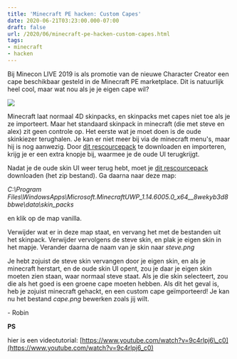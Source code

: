 ```yaml
---
title: 'Minecraft PE hacken: Custom Capes'
date: 2020-06-21T03:23:00.000-07:00
draft: false
url: /2020/06/minecraft-pe-hacken-custom-capes.html
tags: 
- minecraft
- hacken
---
```


Bij Minecon LIVE 2019 is als promotie van de nieuwe Character Creator een cape beschikbaar gesteld in de Minecraft PE marketplace. Dit is natuurlijk heel cool, maar wat nou als je je eigen cape wil?

[![](https://1.bp.blogspot.com/-UsP72SthiDk/Xu802zKaAiI/AAAAAAAAHoI/iG1CTOBPTc8St9yfytV8g5HhkmbbIoCBACK4BGAsYHg/s320/body.png)](https://1.bp.blogspot.com/-UsP72SthiDk/Xu802zKaAiI/AAAAAAAAHoI/iG1CTOBPTc8St9yfytV8g5HhkmbbIoCBACK4BGAsYHg/s560/body.png)

  

Minecraft laat normaal 4D skinpacks, en skinpacks met capes niet toe als je ze importeert. Maar het standaard skinpack in minecraft (die met steve en alex) zit geen controle op. Het eerste wat je moet doen is de oude skinkiezer terughalen. Je kan er niet meer bij via de minecraft menu's, maar hij is nog aanwezig. Door [dit rescourcepack](https://mcpedl.com/skins-ui-changer/) te downloaden en importeren, krijg je er een extra knopje bij, waarmee je de oude UI terugkrijgt.

  

Nadat je de oude skin UI weer terug hebt, moet je [dit rescourcepack](https://mcpedl.com/custom-cape-skin-pack/) downloaden (het zip bestand). Ga daarna naar deze map: 

_C:\\Program Files\\WindowsApps\\Microsoft.MinecraftUWP\_1.14.6005.0\_x64\_\_8wekyb3d8bbwe\\data\\skin\_packs_

en klik op de map vanilla. 

Verwijder wat er in deze map staat, en vervang het met de bestanden uit het skinpack. Verwijder vervolgens de steve skin, en plak je eigen skin in het mapje. Verander daarna de naam van je skin naar _steve.png_

  

Je hebt zojuist de steve skin vervangen door je eigen skin, en als je minecraft herstart, en de oude skin UI opent, zou je daar je eigen skin moeten zien staan, waar normaal steve staat. Als je die skin selecteert, zou die als het goed is een groene cape moeten hebben. Als dit het geval is, heb je zojuist minecraft gehackt, en een custom cape geïmporteerd! Je kan nu het bestand _cape.png_ bewerken zoals jij wilt.

  

\- Robin

  

**PS**

hier is een videotutorial: [https://www.youtube.com/watch?v=9c4rlpj6\_c0](https://www.youtube.com/watch?v=9c4rlpj6_c0)